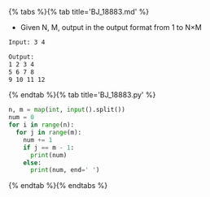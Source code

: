 {% tabs %}{% tab title='BJ_18883.md' %}

* Given N, M, output in the output format from 1 to N×M

```txt
Input: 3 4

Output:
1 2 3 4
5 6 7 8
9 10 11 12
```

{% endtab %}{% tab title='BJ_18883.py' %}

```py
n, m = map(int, input().split())
num = 0
for i in range(n):
  for j in range(m):
    num += 1
    if j == m - 1:
      print(num)
    else:
      print(num, end=' ')
```

{% endtab %}{% endtabs %}
